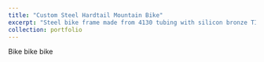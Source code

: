 ```yaml
---
title: "Custom Steel Hardtail Mountain Bike"
excerpt: "Steel bike frame made from 4130 tubing with silicon bronze TIG brazed joints<br/><img src='/images/500x300.png'>"
collection: portfolio
---
```


Bike bike bike

